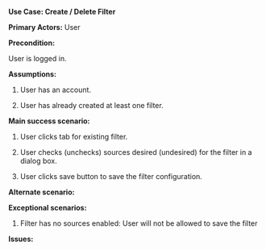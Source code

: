__Use Case: Create / Delete Filter__

__Primary Actors:__ User

__Precondition:__

User is logged in.

__Assumptions:__

1. User has an account.

2. User has already created at least one filter.

__Main success scenario:__

1. User clicks tab for existing filter.

2. User checks (unchecks) sources desired (undesired) for the filter in a dialog box.

3. User clicks save button to save the filter configuration.

__Alternate scenario:__



__Exceptional scenarios:__

1. Filter has no sources enabled: User will not be allowed to save the filter

__Issues:__

